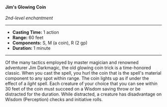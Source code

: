 #### Jim's Glowing Coin
*2nd-level enchantment*
___
- **Casting Time:** 1 action
- **Range:** 60 feet
- **Components:** S, M (a coin), R (2 gp)
- **Duration:** 1 minute
---
Of the many tactics employed by master magician and renowned adventurer Jim Darkmagic, the old glowing coin trick is a time-honored classic. When you cast the spell, you hurl the coin that is the spell's material component to any spot within range. The coin lights up as if under the effect of a *light* spell. Each creature of your choice that you can see within 30 feet of the coin must succeed on a Wisdom saving throw or be distracted for the duration. While distracted, a creature has disadvantage on Wisdom (Perception) checks and initiative rolls.